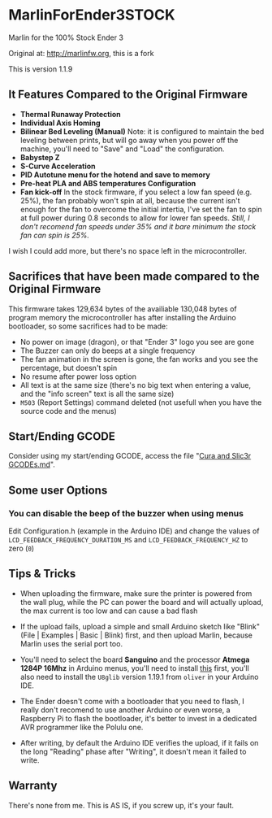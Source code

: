 # MarlinForEnder3STOCK

Marlin for the 100% Stock Ender 3

Original at: http://marlinfw.org, this is a fork

This is version 1.1.9

## It Features Compared to the Original Firmware

* **Thermal Runaway Protection**
* **Individual Axis Homing**
* **Bilinear Bed Leveling (Manual)**
Note: it is configured to maintain the bed leveling between prints, but will go away when you power off the machine, you'll need to "Save" and "Load" the configuration.
* **Babystep Z**
* **S-Curve Acceleration**
* **PID Autotune menu for the hotend and save to memory**
* **Pre-heat PLA and ABS temperatures Configuration**
* **Fan kick-off**
In the stock firmware, if you select a low fan speed (e.g. 25%), the fan probably won't spin at all, because the current isn't enough for the fan to overcome the initial intertia, I've set the fan to spin at full power during 0.8 seconds to allow for lower fan speeds. *Still, I don't recomend fan speeds under 35% and it bare minimum the stock fan can spin is 25%.*

I wish I could add more, but there's no space left in the microcontroller.

## Sacrifices that have been made compared to the Original Firmware

This firmware takes 129,634 bytes of the availiable 130,048 bytes of program memory the microcontroller has after installing the Arduino bootloader, so some sacrifices had to be made:

* No power on image (dragon), or that "Ender 3" logo you see are gone
* The Buzzer can only do beeps at a single frequency
* The fan animation in the screen is gone, the fan works and you see the percentage, but doesn't spin
* No resume after power loss option
* All text is at the same size (there's no big text when entering a value, and the "info screen" text is all the same size)
* `M503` (Report Settings) command deleted (not usefull when you have the source code and the menus)

## Start/Ending GCODE

Consider using my start/ending GCODE, access the file "[Cura and Slic3r GCODEs.md](https://github.com/RuiCarneiro/MarlinForEnder3STOCK/blob/master/Cura%20and%20Slic3r%20GCODEs.md)".

## Some user Options

### You can disable the beep of the buzzer when using menus

Edit Configuration.h (example in the Arduino IDE) and change the values of `LCD_FEEDBACK_FREQUENCY_DURATION_MS` and `LCD_FEEDBACK_FREQUENCY_HZ` to zero (`0`)

## Tips & Tricks

* When uploading the firmware, make sure the printer is powered from the wall plug, while the PC can power the board and will actually upload, the max current is too low and can cause a bad flash

* If the upload fails, upload a simple and small Arduino sketch like "Blink" (File | Examples | Basic | Blink) first, and then upload Marlin, because Marlin uses the serial port too.

* You'll need to select the board **Sanguino** and the processor **Atmega 1284P 16Mhz** in Arduino menus, you'll need to install [this](https://github.com/Lauszus/Sanguino) first, you'll also need to install the `U8glib` version 1.19.1 from `oliver` in your Arduino IDE.

* The Ender doesn't come with a bootloader that you need to flash, I really don't recomend to use another Arduino or even worse, a Raspberry Pi to flash the bootloader, it's better to invest in a dedicated AVR programmer like the Polulu one.

* After writing, by default the Arduino IDE verifies the upload, if it fails on the long "Reading" phase after "Writing", it doesn't mean it failed to write.

## Warranty

There's none from me. This is AS IS, if you screw up, it's your fault.

